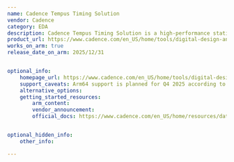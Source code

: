 ```yaml
---
name: Cadence Tempus Timing Solution
vendor: Cadence
category: EDA
description: Cadence Tempus Timing Solution is a high-performance static timing analysis (STA) tool optimized for advanced-node FinFET designs, enabling faster design closure and best-in-class PPA with trusted signoff accuracy.
product_url: https://www.cadence.com/en_US/home/tools/digital-design-and-signoff/silicon-signoff/tempus-timing-signoff-solution.html
works_on_arm: true
release_date_on_arm: 2025/12/31


optional_info:
    homepage_url: https://www.cadence.com/en_US/home/tools/digital-design-and-signoff/silicon-signoff/tempus-timing-signoff-solution.html
    support_caveats: Arm64 support is planned for Q4 2025 according to Cadence’s platform roadmap. For early-access builds, contact arm-ecosystem@cadence.com
    alternative_options:
    getting_started_resources:
        arm_content:
        vendor_announcement:
        official_docs: https://www.cadence.com/en_US/home/resources/datasheets/tempus-timing-signoff-solution-ds.html


optional_hidden_info:
    other_info:

---
```

